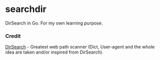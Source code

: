 # searchdir
DirSearch in Go. For my own learning purpose.


### Credit
[DirSearch](https://github.com/maurosoria/dirsearch) - Greatest web path scanner (Dict, User-agent and the whole idea are taken and/or inspired from DirSearch).
